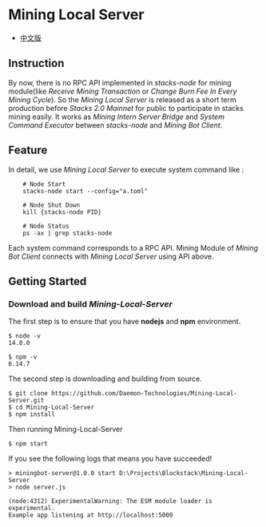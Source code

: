 # Mining Local Server

- [中文版](./README-CN.md)

## Instruction

By now, there is no RPC API implemented in *stacks-node* for mining module(like _Receive Mining Transaction_ or _Change Burn Fee In Every Mining Cycle_). So the *Mining Local Server* is released as a short term production before *Stacks 2.0 Mainnet* for public to participate in stacks mining easily. It works as _Mining Intern Server Bridge_ and _System Command Executor_ between *stacks-node* and *Mining Bot Client*. 

## Feature

In detail, we use *Mining Local Server* to execute system command like :
```
    # Node Start
    stacks-node start --config="a.toml"

    # Node Shut Down
    kill {stacks-node PID}

    # Node Status
    ps -ax | grep stacks-node
```
Each system command corresponds to a RPC API. Mining Module of *Mining Bot Client* connects with *Mining Local Server* using API above.


## Getting Started

### Download and build *Mining-Local-Server*

The first step is to ensure that you have **nodejs** and **npm** environment.

```
$ node -v
14.8.0

$ npm -v
6.14.7
```

The second step is downloading and building from source.

```
$ git clone https://github.com/Daemon-Technologies/Mining-Local-Server.git
$ cd Mining-Local-Server
$ npm install
```

Then running Mining-Local-Server
```
$ npm start
```

If you see the following logs that means you have succeeded!

```shell
> miningbot-server@1.0.0 start D:\Projects\Blockstack\Mining-Local-Server
> node server.js

(node:4312) ExperimentalWarning: The ESM module loader is experimental.
Example app listening at http://localhost:5000
```




